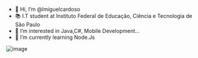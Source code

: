 - 👋 Hi, I’m @lmiguelcardoso
- 📚 I.T student at Instituto Federal de Educação, Ciência e Tecnologia de São Paulo
- 👀 I’m interested in Java,C#, Mobile Development...
- 🌱 I’m currently learning Node.Js

![image](https://icons8.com/icon/55205/c-sharp-logo)



